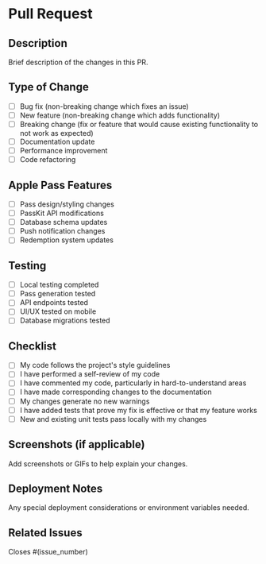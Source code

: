 # Pull Request

## Description
Brief description of the changes in this PR.

## Type of Change
- [ ] Bug fix (non-breaking change which fixes an issue)
- [ ] New feature (non-breaking change which adds functionality)
- [ ] Breaking change (fix or feature that would cause existing functionality to not work as expected)
- [ ] Documentation update
- [ ] Performance improvement
- [ ] Code refactoring

## Apple Pass Features
- [ ] Pass design/styling changes
- [ ] PassKit API modifications
- [ ] Database schema updates
- [ ] Push notification changes
- [ ] Redemption system updates

## Testing
- [ ] Local testing completed
- [ ] Pass generation tested
- [ ] API endpoints tested
- [ ] UI/UX tested on mobile
- [ ] Database migrations tested

## Checklist
- [ ] My code follows the project's style guidelines
- [ ] I have performed a self-review of my code
- [ ] I have commented my code, particularly in hard-to-understand areas
- [ ] I have made corresponding changes to the documentation
- [ ] My changes generate no new warnings
- [ ] I have added tests that prove my fix is effective or that my feature works
- [ ] New and existing unit tests pass locally with my changes

## Screenshots (if applicable)
Add screenshots or GIFs to help explain your changes.

## Deployment Notes
Any special deployment considerations or environment variables needed.

## Related Issues
Closes #(issue_number)
